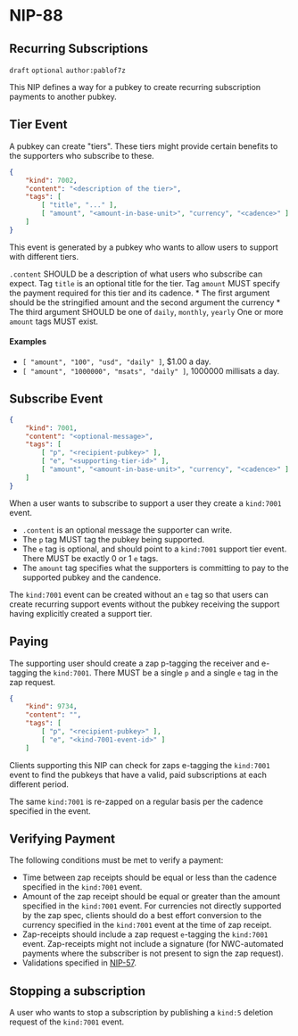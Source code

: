 NIP-88
======

Recurring Subscriptions
-----------------------

`draft` `optional` `author:pablof7z`

This NIP defines a way for a pubkey to create recurring subscription payments to another pubkey.

## Tier Event
A pubkey can create "tiers". These tiers might provide certain benefits to the supporters who subscribe to these.

```json
{
    "kind": 7002,
    "content": "<description of the tier>",
    "tags": [
        [ "title", "..." ],
        [ "amount", "<amount-in-base-unit>", "currency", "<cadence>" ]
    ]
}
```

This event is generated by a pubkey who wants to allow users to support with different tiers.

`.content` SHOULD be a description of what users who subscribe can expect.
Tag `title` is an optional title for the tier.
Tag `amount` MUST specify the payment required for this tier and its cadence.
    * The first argument should be the stringified amount and the second argument the currency
    * The third argument SHOULD be one of `daily`, `monthly`, `yearly`
One or more `amount` tags MUST exist.

#### Examples
* `[ "amount", "100", "usd", "daily" ]`, $1.00 a day.
* `[ "amount", "1000000", "msats", "daily" ]`, 1000000 millisats a day.

## Subscribe Event

```json
{
    "kind": 7001,
    "content": "<optional-message>",
    "tags": [
        [ "p", "<recipient-pubkey>" ],
        [ "e", "<supporting-tier-id>" ],
        [ "amount", "<amount-in-base-unit>", "currency", "<cadence>" ]
    ]
}
```

When a user wants to subscribe to support a user they create a `kind:7001` event.

* `.content` is an optional message the supporter can write.
* The `p` tag MUST tag the pubkey being supported.
* The `e` tag is optional, and should point to a `kind:7001` support tier event. There MUST be exactly 0 or 1 `e` tags.
* The `amount` tag specifies what the supporters is committing to pay to the supported pubkey and the candence.

The `kind:7001` event can be created without an `e` tag so that users can create recurring support events without the pubkey receiving the support having explicitly created a support tier.

## Paying
The supporting user should create a zap p-tagging the receiver and e-tagging the `kind:7001`. There MUST be a single `p` and a single `e` tag in the zap request.

```json
{
    "kind": 9734,
    "content": "",
    "tags": [
        [ "p", "<recipient-pubkey>" ],
        [ "e", "<kind-7001-event-id>" ]
    ]
```

Clients supporting this NIP can check for zaps e-tagging the `kind:7001` event to find the pubkeys that have a valid, paid subscriptions at each different period.

The same `kind:7001` is re-zapped on a regular basis per the cadence specified in the event.

## Verifying Payment
The following conditions must be met to verify a payment:

* Time between zap receipts should be equal or less than the cadence specified in the `kind:7001` event.
* Amount of the zap receipt should be equal or greater than the amount specified in the `kind:7001` event. For currencies not directly supported by the zap spec, clients should do a best effort conversion to the currency specified in the `kind:7001` event at the time of zap receipt.
* Zap-receipts should include a zap request `e`-tagging the `kind:7001` event. Zap-receipts might not include a signature (for NWC-automated payments where the subscriber is not present to sign the zap request).
* Validations specified in [NIP-57](https://github.com/nostr-protocol/nips/blob/master/57.md).

## Stopping a subscription
A user who wants to stop a subscription by publishing a `kind:5` deletion request of the `kind:7001` event.
